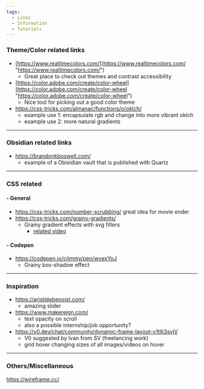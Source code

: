 ```yaml
---
tags:
  - Links
  - Information
  - Tutorials
---
```


### Theme/Color related links

- [https://www.realtimecolors.com/](https://www.realtimecolors.com/ "https://www.realtimecolors.com/")
  - Great place to check out themes and contrast accessibility
- [https://color.adobe.com/create/color-wheel](https://color.adobe.com/create/color-wheel "https://color.adobe.com/create/color-wheel")
  - Nice tool for picking out a good color theme
- https://css-tricks.com/almanac/functions/o/oklch/
   - example use 1: encapsulate rgb and change into more vibrant oklch
   - example use 2: more natural gradients

---

### Obsidian related links

- https://brandonkboswell.com/
  - example of a Obisidian vault that is published with Quartz

---

### CSS related

#### - General

- https://css-tricks.com/number-scrubbing/ great idea for movie ender
- https://css-tricks.com/grainy-gradients/
  - Grainy gradient effects with svg filters
    - [related video](https://www.youtube.com/watch?v=_ZFghigBmqo)

#### - Codepen

- https://codepen.io/cjimmy/pen/wvexYoJ
  - Grainy box-shadow effect

---

### Inspiration

- https://aristidebenoist.com/
  - amazing slider
- https://www.makereign.com/
  - text opacity on scroll
  - also a possible internship/job opportunity?
- https://v0.dev/chat/community/dynamic-frame-layout-v1tIli3svjV
  - V0 suggested by Ivan from SV (freelancing work)
  - grid hover changing sizes of all images/videos on hover

---

### Others/Miscellaneous

https://wireframe.cc/

